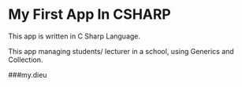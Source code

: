 # My First App In CSHARP 

This app is written in C Sharp Language. 

This app managing students/ lecturer in a school, using Generics and Collection.

###my.dieu